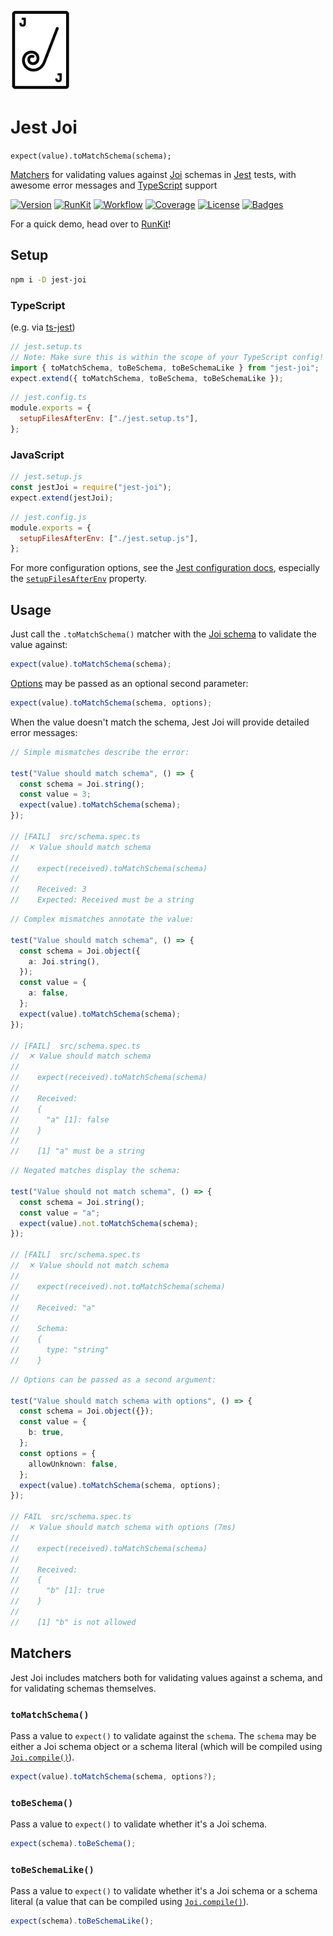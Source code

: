 <!-- markdownlint-disable-next-line MD033 MD041 -->
<img src="img/logo.png" height="130px" />

# Jest Joi

`expect(value).toMatchSchema(schema);`

[Matchers](https://jestjs.io/docs/using-matchers) for validating values against
[Joi](https://joi.dev) schemas in [Jest](https://jestjs.io) tests, with awesome
error messages and [TypeScript](https://www.typescriptlang.org) support

[![Version](https://img.shields.io/npm/v/jest-joi)](https://www.npmjs.com/package/jest-joi "Version")
[![RunKit](https://img.shields.io/badge/try%20on-runkit-%23e83e8c)](https://npm.runkit.com/jest-joi "RunKit")
[![Workflow](https://img.shields.io/github/workflow/status/agorischek/jest-joi/CI)](https://github.com/agorischek/jest-joi/actions/workflows/ci.yml "Workflow")
[![Coverage](https://img.shields.io/codecov/c/github/agorischek/jest-joi)](https://codecov.io/gh/agorischek/jest-joi "Coverage")
[![License](https://img.shields.io/github/license/agorischek/jest-joi)](https://github.com/agorischek/jest-joi/blob/main/LICENSE "License")
[![Badges](https://img.shields.io/badge/badges-rolled-white)](https://github.com/agorischek/badge-roll "Badges")

For a quick demo, head over to [RunKit](https://npm.runkit.com/jest-joi)!

## Setup

```sh
npm i -D jest-joi
```

### TypeScript

(e.g. via [ts-jest](https://www.npmjs.com/package/ts-jest))

```ts
// jest.setup.ts
// Note: Make sure this is within the scope of your TypeScript config!
import { toMatchSchema, toBeSchema, toBeSchemaLike } from "jest-joi";
expect.extend({ toMatchSchema, toBeSchema, toBeSchemaLike });
```

```js
// jest.config.ts
module.exports = {
  setupFilesAfterEnv: ["./jest.setup.ts"],
};
```

### JavaScript

```js
// jest.setup.js
const jestJoi = require("jest-joi");
expect.extend(jestJoi);
```

```js
// jest.config.js
module.exports = {
  setupFilesAfterEnv: ["./jest.setup.js"],
};
```

For more configuration options, see the
[Jest configuration docs](https://jestjs.io/docs/configuration), especially the
[`setupFilesAfterEnv`](https://jestjs.io/docs/configuration#setupfilesafterenv-array)
property.

## Usage

Just call the `.toMatchSchema()` matcher with the
[Joi schema](https://joi.dev/api/) to validate the value against:

```js
expect(value).toMatchSchema(schema);
```

[Options](https://joi.dev/api/#anyvalidatevalue-options) may be passed as an
optional second parameter:

```js
expect(value).toMatchSchema(schema, options);
```

When the value doesn't match the schema, Jest Joi will provide detailed error
messages:

```js
// Simple mismatches describe the error:

test("Value should match schema", () => {
  const schema = Joi.string();
  const value = 3;
  expect(value).toMatchSchema(schema);
});

// [FAIL]  src/schema.spec.ts
//  ✕ Value should match schema
//
//    expect(received).toMatchSchema(schema)
//
//    Received: 3
//    Expected: Received must be a string
```

```ts
// Complex mismatches annotate the value:

test("Value should match schema", () => {
  const schema = Joi.object({
    a: Joi.string(),
  });
  const value = {
    a: false,
  };
  expect(value).toMatchSchema(schema);
});

// [FAIL]  src/schema.spec.ts
//  ✕ Value should match schema
//
//    expect(received).toMatchSchema(schema)
//
//    Received:
//    {
//      "a" [1]: false
//    }
//
//    [1] "a" must be a string
```

```ts
// Negated matches display the schema:

test("Value should not match schema", () => {
  const schema = Joi.string();
  const value = "a";
  expect(value).not.toMatchSchema(schema);
});

// [FAIL]  src/schema.spec.ts
//  ✕ Value should not match schema
//
//    expect(received).not.toMatchSchema(schema)
//
//    Received: "a"
//
//    Schema:
//    {
//      type: "string"
//    }
```

```ts
// Options can be passed as a second argument:

test("Value should match schema with options", () => {
  const schema = Joi.object({});
  const value = {
    b: true,
  };
  const options = {
    allowUnknown: false,
  };
  expect(value).toMatchSchema(schema, options);
});

// FAIL  src/schema.spec.ts
//  ✕ Value should match schema with options (7ms)
//
//    expect(received).toMatchSchema(schema)
//
//    Received:
//    {
//      "b" [1]: true
//    }
//
//    [1] "b" is not allowed
```

## Matchers

Jest Joi includes matchers both for validating values against a schema, and for
validating schemas themselves.

### `toMatchSchema()`

Pass a value to `expect()` to validate against the `schema`. The `schema` may be
either a Joi schema object or a schema literal (which will be compiled using
[`Joi.compile()`](https://joi.dev/api/?v=17.4.1#compileschema-options)).

```js
expect(value).toMatchSchema(schema, options?);
```

### `toBeSchema()`

Pass a value to `expect()` to validate whether it's a Joi schema.

```js
expect(schema).toBeSchema();
```

### `toBeSchemaLike()`

Pass a value to `expect()` to validate whether it's a Joi schema or a schema
literal (a value that can be compiled using
[`Joi.compile()`](https://joi.dev/api/?v=17.4.1#compileschema-options)).

```js
expect(schema).toBeSchemaLike();
```
